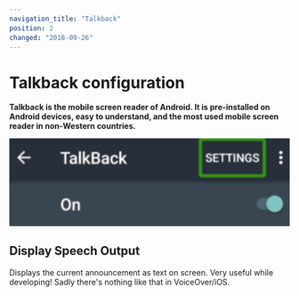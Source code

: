 ```yaml
---
navigation_title: "Talkback"
position: 2
changed: "2018-09-26"
---
```


# Talkback configuration

**Talkback is the mobile screen reader of Android. It is pre-installed on Android devices, easy to understand, and the most used mobile screen reader in non-Western countries.**

![Talkback icon](_media/talkback-icon.png)

## Display Speech Output

Displays the current announcement as text on screen. Very useful while developing! Sadly there's nothing like that in VoiceOver/iOS.

